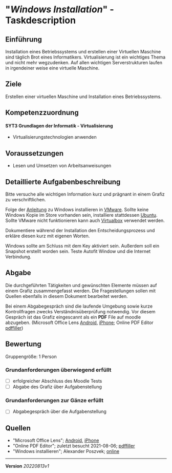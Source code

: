 # "*Windows Installation*" - Taskdescription

## Einführung

Installation eines Betriebssystems und erstellen einer Virtuellen Maschine sind täglich Brot eines Informatikers. Virtualisierung ist ein wichtiges Thema und nicht mehr wegzudenken. Auf allen wichtigen Serverstrukturen laufen in irgendeiner weise eine virtuelle Maschine.

## Ziele

Erstellen einer virtuellen Maschine und Installation eines Betriebssystems.


## Kompetenzzuordnung

#### SYT3 Grundlagen der Informatik - Virtualisierung

* Virtualisierungstechnologien anwenden

## Voraussetzungen

* Lesen und Umsetzen von Arbeitsanweisungen

## Detaillierte Aufgabenbeschreibung
Bitte versuche alle wichtigen Information kurz und prägnant in einem Grafiz zu verschriftlichen.

Folge der [Anleitung](https://elearning.tgm.ac.at/pluginfile.php/11036/mod_folder/content/0/Windows%20installieren.pdf) zu Windows installieren in [VMware](https://e5.onthehub.com/WebStore/ProductsByMajorVersionList.aspx?cmi_cs=1&cmi_mnuMain=16a020b5-ed3c-df11-b4ab-0030487d8897&ws=2bd99bb6-fa8c-de11-8cd1-0030487d8897&vsro=8). Sollte keine Windows Kopie im Store vorhanden sein, installiere stattdessen [Ubuntu](https://ubuntu.com/download/desktop). Sollte VMware nicht funktionieren kann auch [Virtualbox](https://www.virtualbox.org/) verwendet werden.

Dokumentiere während der Installation den Entscheidungsprozess und erkläre diesen kurz mit eigenen Worten.

Windows sollte am Schluss mit dem Key aktiviert sein. Außerdem soll ein Snapshot erstellt worden sein. Teste Autofit Window und die Internet Verbindung.

## Abgabe
Die durchgeführten Tätigkeiten und gewünschten Elemente müssen auf einem Grafiz zusammengefasst werden. Die Fragestellungen sollen mit Quellen ebenfalls in diesem Dokument bearbeitet werden.

Bei einem Abgabegespräch sind die laufende Umgebung sowie kurze Kontrollfragen zwecks Verständnisüberprüfung notwendig. Vor diesem Gespräch ist das Grafiz eingescannt als ein **PDF** File auf moodle abzugeben. (Microsoft Office Lens [Android](https://play.google.com/store/apps/details?id=com.microsoft.office.officelens&hl=de_AT&gl=US), [iPhone](https://apps.apple.com/at/app/microsoft-office-lens-pdf-scan/id975925059); Online PDF Editor [pdffiller](https://www.pdffiller.com/de/))

## Bewertung
Gruppengröße: 1 Person
### Grundanforderungen **überwiegend erfüllt**
- [ ] erfolgreicher Abschluss des Moodle Tests
- [ ] Abgabe des Grafiz über Aufgabenstellung
### Grundanforderungen **zur Gänze erfüllt**
- [ ] Abgabegespräch über die Aufgabenstellung
## Quellen
* "Microsoft Office Lens";  [Android](https://play.google.com/store/apps/details?id=com.microsoft.office.officelens&hl=de_AT&gl=US), [iPhone](https://apps.apple.com/at/app/microsoft-office-lens-pdf-scan/id975925059)
* "Online PDF Editor"; zuletzt besucht 2021-08-06; [pdffiller](https://www.pdffiller.com/de/)
* "Windows installieren"; Alexander Poszvek; [online](https://elearning.tgm.ac.at/pluginfile.php/11036/mod_folder/content/0/Windows%20installieren.pdf)

---
**Version** *20220813v1*